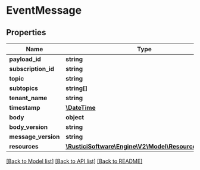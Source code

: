 # EventMessage

## Properties
Name | Type | Description | Notes
------------ | ------------- | ------------- | -------------
**payload_id** | **string** |  | [optional] 
**subscription_id** | **string** |  | [optional] 
**topic** | **string** |  | [optional] 
**subtopics** | **string[]** |  | [optional] 
**tenant_name** | **string** |  | [optional] 
**timestamp** | [**\DateTime**](\DateTime.md) |  | [optional] 
**body** | **object** |  | [optional] 
**body_version** | **string** |  | [optional] 
**message_version** | **string** |  | [optional] 
**resources** | [**\RusticiSoftware\Engine\V2\Model\ResourcesSchema**](ResourcesSchema.md) |  | [optional] 

[[Back to Model list]](../README.md#documentation-for-models) [[Back to API list]](../README.md#documentation-for-api-endpoints) [[Back to README]](../README.md)


